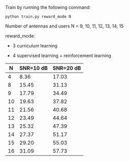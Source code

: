 Train by running the following command:

```
python train.py reward_mode N
```

Number of antennas and users N = 9, 10, 11, 12, 13, 14, 15

reward_mode:

- 3 curriculum learning

- 4 supervised learning + reinforcement learning

| N | SNR=10 dB | SNR=20 dB|
| ----------- | -----|------ |
| 4 | 8.36 | 17.03 |
| 8 | 15.45 | 31.13 |
| 9 | 17.79 | 34.49 |
| 10 | 19.63 |37.82|
| 11 | 21.56 |40.68|
| 12 |  23.49 |44.64|
| 13 | 25.32 |47.39|
| 14 | 27.37 |51.17|
| 15 | 29.20 |55.03|
| 16 | 31.09 |57.73|
